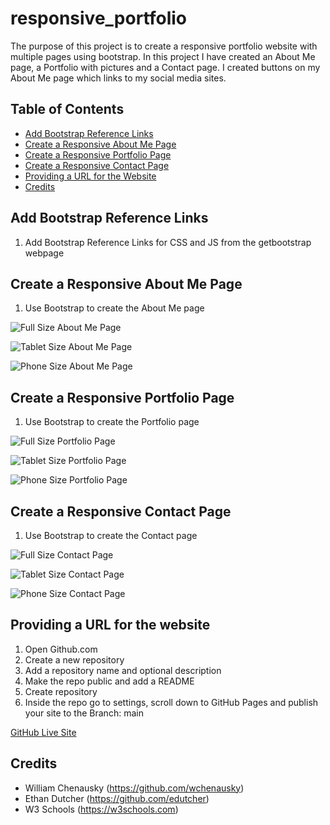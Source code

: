 # responsive_portfolio

The purpose of this project is to create a responsive portfolio website with multiple pages using bootstrap. In this project I have created an About Me page, a Portfolio with pictures and a Contact page. I created buttons on my About Me page which links to my social media sites.

## Table of Contents
* [Add Bootstrap Reference Links](#add-bootstrap-reference-links)
* [Create a Responsive About Me Page](#create-a-responsive-about-me-page)
* [Create a Responsive Portfolio Page](#create-a-responsive-portfolio-page)
* [Create a Responsive Contact Page](#create-a-responsive-contact-page)
* [Providing a URL for the Website](#Providing-a-URL-for-the-Website)
* [Credits](#Credits)


## Add Bootstrap Reference Links
1. Add Bootstrap Reference Links for CSS and JS from the getbootstrap webpage

## Create a Responsive About Me Page
1. Use Bootstrap to create the About Me page 

![Full Size About Me Page](assets/images/about-me-comp.png)

![Tablet Size About Me Page](assets/images/about-me-tablet.png)  

![Phone Size About Me Page](assets/images/about-me-phone.png)

## Create a Responsive Portfolio Page
1. Use Bootstrap to create the Portfolio page

![Full Size Portfolio Page](assets/images/portfolio-comp.png)

![Tablet Size Portfolio Page](assets/images/porfolio-tablet.png)

![Phone Size Portfolio Page](assets/images/porfolio-phone.png)

## Create a Responsive Contact Page
1. Use Bootstrap to create the Contact page

![Full Size Contact Page](assets/images/contact-comp.png)

![Tablet Size Contact Page](assets/images/contact-tablet.png)

![Phone Size Contact Page](assets/images/contact-phone.png)


## Providing a URL for the website
1. Open Github.com
2. Create a new repository
3. Add a repository name and optional description
4. Make the repo public and add a README
5. Create repository
6. Inside the repo go to settings, scroll down to GitHub Pages and publish your site to the Branch: main

[GitHub Live Site](https://marisanesmith.github.io/responsive_portfolio)

## Credits

* William Chenausky (https://github.com/wchenausky)
* Ethan Dutcher (https://github.com/edutcher)
* W3 Schools (https://w3schools.com)